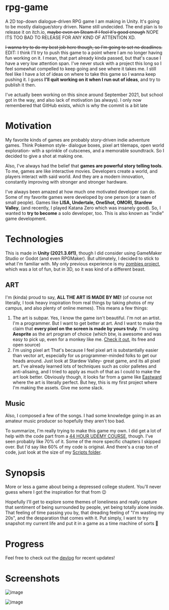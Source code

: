 # rpg-game
A 2D top-down dialogue-driven RPG game I am making in Unity. It's going to be mostly dialogue/story driven. Name still undecided. The end plan is to release it on itch.io, ~~maybe even on Steam if I feel it's good enough~~ NOPE ITS TOO BAD TO RELEASE FOR ANY KIND OF ATTENTION XD. 

~~I wanna try to do my best job here though, so I'm going to set no deadlines.~~ EDIT: I think I'll try to push this game to a point where I am no longer having fun working on it. I mean, that part already kinda passed, but that's cause I have a very low attention span. I've never stuck with a project this long so I feel somewhat compelled to keep going and see where it takes me. I still feel like I have a lot of ideas on where to take this game so I wanna keep pushing it. I guess **I'll quit working on it when I run out of ideas**, and try to publish it then.

I've actually been working on this since around September 2021, but school got in the way, and also lack of motivation (as always). I only now remembered that GitHub exists, which is why the commit is a bit late

# Motivation
My favorite kinds of games are probably story-driven indie adventure games. Think Pokemon style- dialogue boxes, pixel art tilemaps, open world exploration- with a sprinkle of cutscenes, and a memorable soundtrack. So I decided to give a shot at making one. 

Also, I've always had the belief that **games are powerful story telling tools**. To me, games are like interactive movies. Developers create a world, and players interact with said world. And they are a modern innovation, constantly improving with stronger and stronger hardware. 

I've always been amazed at how much one motivated developer can do. Some of my favorite games were developed by one person (or a team of small people). Games like **LISA, Undertale, OneShot, OMORI, Stardew Valley**, (and recently, I played Katana Zero which was insanely good). So, I wanted to **try to become** a solo developer, too. This is also known as "indie" game development.

# Technologies
This is made in **Unity (2021.3.6f1)**, though I did consider using GameMaker Studio or Godot (and even RPGMaker).
But ultimately, I decided to stick to what I'm familiar with. My only previous experience is my [zombies project](https://github.com/reigenatk/zombiez), which was a lot of fun, but in 3D, so it was kind of a different beast.

## ART

I'm (kinda) proud to say, **ALL THE ART IS MADE BY ME!** (of course not literally, I took heavy inspiration from real things by taking photos of my campus, and also plenty of online memes). This means a few things:

1. The art is subpar. 
    Yes, I know the game isn't beautiful. I'm not an artist. I'm a programmer. But I want to get better at art. And I want to make the claim that **every pixel on the screen is made by yours truly**. I'm using **Aesprite** as the art program of choice (which btw, is awesome and was easy to pick up, even for a monkey like me. [Check it out](https://github.com/aseprite/aseprite), its free and open source)
2. I'm using pixel art
    That's because I feel pixel art is substantially easier than vector art, especially for us programmer-minded folks to get our heads around. Just look at Stardew Valley- great game, and its all pixel art. I've already learned lots of techniques such as color palletes and anti-alisaing, and I tried to apply as much of that as I could to make the art look better. Obviously though, it looks far from a game like [Eastward](https://preview.redd.it/54u005ly3rh71.jpg?width=1920&format=pjpg&auto=webp&s=c31dc37a81b1788950b886bdcc7846c8878a92ec) where the art is literally perfect. But hey, this is my first project where I'm making the assets. Give me some slack.

## Music

Also, I composed a few of the songs. I had some knowledge going in as an amateur music producer so hopefully they aren't too bad.

To summarize, I'm really trying to make this game my own. I did get a lot of help with the code part from a [44 HOUR UDEMY COURSE](https://www.udemy.com/course/unity-2d-game-developer-course-farming-rpg/), though. I've seen probably like 70% of it. Some of the more specific chapters I skipped over. But I'd say like 60% of my code is original. And there's a crap ton of code, just look at the size of my [Scripts folder](https://github.com/reigenatk/rpg-game/tree/master/Assets/Scripts).

# Synopsis
More or less a game about being a depressed college student. You'll never guess where I got the inspiration for that from 😉

Hopefully I'll get to explore some themes of loneliness and really capture that sentiment of being surrounded by people, yet being totally alone inside. That feeling of time passing you by, that dreading feeling of "I'm wasting my 20s", and the desparation that comes with it. Put simply, I want to try snapshot my current life and put it in a game as a time machine of sorts 💩

# Progress
Feel free to check out the [devlog](https://github.com/reigenatk/rpg-game/blob/master/devlog.md) for recent updates!

# Screenshots

![image](https://user-images.githubusercontent.com/69275171/190540075-f7da64eb-3efb-49bf-8670-a1acc11e6b92.png)

![image](https://user-images.githubusercontent.com/69275171/190540144-6dd2f5c5-b51f-4e33-8464-eb40564fc295.png)
